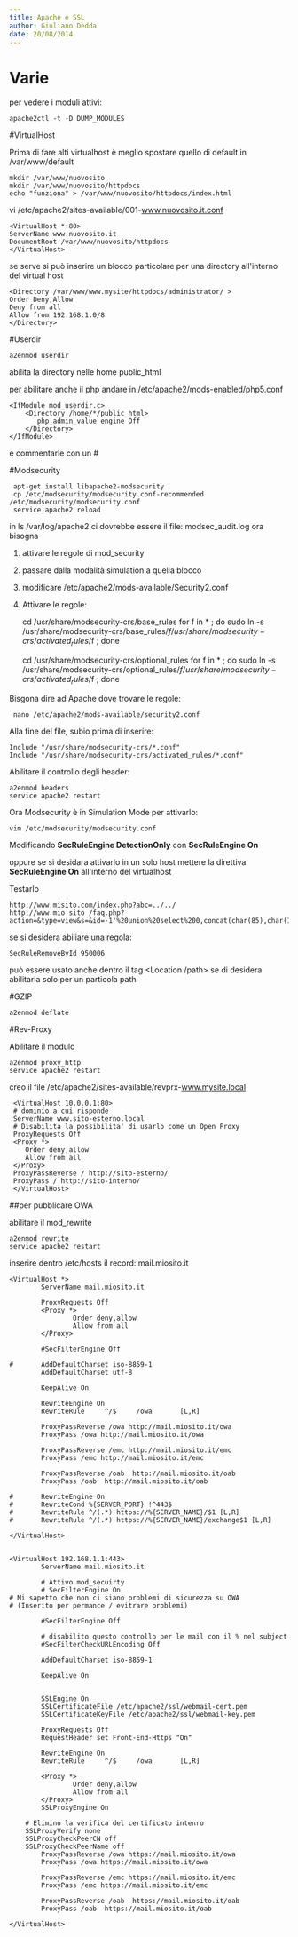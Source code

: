 ```yaml
---
title: Apache e SSL
author: Giuliano Dedda 
date: 20/08/2014
---
```


# Varie
per vedere i moduli attivi:

    apache2ctl -t -D DUMP_MODULES

#VirtualHost

Prima di fare alti virtualhost è meglio spostare  quello di default in /var/www/default 

    mkdir /var/www/nuovosito
    mkdir /var/www/nuovosito/httpdocs
    echo "funziona" > /var/www/nuovosito/httpdocs/index.html

vi /etc/apache2/sites-available/001-www.nuovosito.it.conf

    <VirtualHost *:80>
    ServerName www.nuovosito.it
    DocumentRoot /var/www/nuovosito/httpdocs
    </VirtualHost>

se serve si può inserire un blocco particolare per una directory all'interno del virtual host

    <Directory /var/www/www.mysite/httpdocs/administrator/ >
    Order Deny,Allow
    Deny from all
    Allow from 192.168.1.0/8
    </Directory>


#Userdir

    a2enmod userdir
abilita la directory nelle home public_html

per abilitare anche il php andare in /etc/apache2/mods-enabled/php5.conf
    
    <IfModule mod_userdir.c>
        <Directory /home/*/public_html>
           php_admin_value engine Off
        </Directory>
    </IfModule>
    
e commentarle con un #

#Modsecurity

     apt-get install libapache2-modsecurity 
     cp /etc/modsecurity/modsecurity.conf-recommended /etc/modsecurity/modsecurity.conf
     service apache2 reload

in  ls /var/log/apache2 ci dovrebbe essere il file: modsec_audit.log
ora bisogna 

1) attivare le regole di mod_security
2) passare dalla modalità simulation a quella blocco
3) modificare /etc/apache2/mods-available/Security2.conf

1) Attivare le regole:

    cd /usr/share/modsecurity-crs/base_rules
    for f in * ; do sudo ln -s /usr/share/modsecurity-crs/base_rules/$f /usr/share/modsecurity-crs/activated_rules/$f ; done

    cd /usr/share/modsecurity-crs/optional_rules
    for f in * ; do sudo ln -s /usr/share/modsecurity-crs/optional_rules/$f /usr/share/modsecurity-crs/activated_rules/$f ; done
    
    
Bisgona dire ad Apache dove trovare le regole:
  
     nano /etc/apache2/mods-available/security2.conf

Alla fine del file, subio prima di  </IfModule> inserire:

    Include "/usr/share/modsecurity-crs/*.conf"
    Include "/usr/share/modsecurity-crs/activated_rules/*.conf"

Abilitare il controllo degli header:

    a2enmod headers
    service apache2 restart
    
Ora Modsecurity è in Simulation Mode
per attivarlo: 

    vim /etc/modsecurity/modsecurity.conf

Modificando __SecRuleEngine DetectionOnly__ con __SecRuleEngine On__

oppure se si desidara attivarlo in un solo host mettere la direttiva __SecRuleEngine On__ all'interno del virtualhost
    
Testarlo 

    http://www.misito.com/index.php?abc=../../
    http://www.mio sito /faq.php?action=&type=view&s=&id=-1'%20union%20select%200,concat(char(85),char(115),char(101),char(114),char(110),char(97),char(109),char(101),char(58),name,char(32),char(124),char(124),char(32),char(80),char(97),char(115),char(115),char(119),char(111),char(114),char(100),char(58),pass),0,0,0,0,0%20from%20phpdesk_admin/* 

 
se si desidera abiliare una regola:

    SecRuleRemoveById 950006

può essere usato anche dentro il tag <Location /path> se di desidera abilitarla solo per un particola path

#GZIP

    a2enmod deflate
    
#Rev-Proxy

Abilitare il modulo 

    a2enmod proxy_http
    service apache2 restart

creo il file /etc/apache2/sites-available/revprx-www.mysite.local
 
     <VirtualHost 10.0.0.1:80>
     # dominio a cui risponde
     ServerName www.sito-esterno.local
     # Disabilita la possibilita' di usarlo come un Open Proxy
     ProxyRequests Off
     <Proxy *>
        Order deny,allow
        Allow from all
     </Proxy>
	 ProxyPassReverse / http://sito-esterno/
	 ProxyPass / http://sito-interno/ 
     </VirtualHost>

##per pubblicare OWA

abilitare il mod_rewrite
    
    a2enmod rewrite
    service apache2 restart
    
inserire dentro /etc/hosts il record: mail.miosito.it
```
<VirtualHost *>
        ServerName mail.miosito.it

        ProxyRequests Off
        <Proxy *>
                Order deny,allow
                Allow from all
        </Proxy>

        #SecFilterEngine Off

#       AddDefaultCharset iso-8859-1
        AddDefaultCharset utf-8

        KeepAlive On

        RewriteEngine On
        RewriteRule     ^/$     /owa       [L,R]

        ProxyPassReverse /owa http://mail.miosito.it/owa
        ProxyPass /owa http://mail.miosito.it/owa

        ProxyPassReverse /emc http://mail.miosito.it/emc
        ProxyPass /emc http://mail.miosito.it/emc

        ProxyPassReverse /oab  http://mail.miosito.it/oab
        ProxyPass /oab  http://mail.miosito.it/oab

#       RewriteEngine On
#       RewriteCond %{SERVER_PORT} !^443$
#       RewriteRule ^/(.*) https://%{SERVER_NAME}/$1 [L,R]
#       RewriteRule ^/(.*) https://%{SERVER_NAME}/exchange$1 [L,R]

</VirtualHost>


<VirtualHost 192.168.1.1:443>
        ServerName mail.miosito.it

        # Attivo mod_secuirty
        # SecFilterEngine On
# Mi sapetto che non ci siano problemi di sicurezza su OWA
# (Inserito per permance / evitrare problemi)

        #SecFilterEngine Off

        # disabilito questo controllo per le mail con il % nel subject
        #SecFilterCheckURLEncoding Off

        AddDefaultCharset iso-8859-1

        KeepAlive On


        SSLEngine On
        SSLCertificateFile /etc/apache2/ssl/webmail-cert.pem
        SSLCertificateKeyFile /etc/apache2/ssl/webmail-key.pem

        ProxyRequests Off
        RequestHeader set Front-End-Https "On"

        RewriteEngine On
        RewriteRule     ^/$     /owa       [L,R]

        <Proxy *>
                Order deny,allow
                Allow from all
        </Proxy>
        SSLProxyEngine On

	# Elimino la verifica del certificato intenro
	SSLProxyVerify none 
	SSLProxyCheckPeerCN off
	SSLProxyCheckPeerName off
        ProxyPassReverse /owa https://mail.miosito.it/owa
        ProxyPass /owa https://mail.miosito.it/owa

        ProxyPassReverse /emc https://mail.miosito.it/emc
        ProxyPass /emc https://mail.miosito.it/emc

        ProxyPassReverse /oab  https://mail.miosito.it/oab
        ProxyPass /oab  https://mail.miosito.it/oab

</VirtualHost>







```
